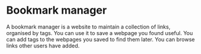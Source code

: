 Bookmark manager
===============

A bookmark manager is a website to maintain a collection of links, organised by
tags. You can use it to save a webpage you found useful. You can add tags to the
webpages you saved to find them later. You can browse links other users have
added.
